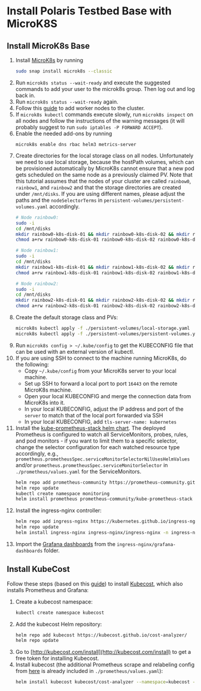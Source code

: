 # Install Polaris Testbed Base with MicroK8S

## Install MicroK8s Base

1. Install [MicroK8s](https://microk8s.io) by running
    ```sh
    sudo snap install microk8s --classic
    ```
1. Run `microk8s status --wait-ready` and execute the suggested commands to add your user to the microk8s group. Then log out and log back in.
1. Run `microk8s status --wait-ready` again.
1. Follow this [guide](https://microk8s.io/docs/clustering) to add worker nodes to the cluster.
1. If `microk8s kubectl` commands execute slowly, run `microk8s inspect` on all nodes and follow the instructions of the warning messages (it will probably suggest to run `sudo iptables -P FORWARD ACCEPT`).
1. Enable the needed add-ons by running 
    ```
    microk8s enable dns rbac helm3 metrics-server
    ```
1. Create directories for the local storage class on all nodes.
Unfortunately we need to use local storage, because the hostPath volumes, which can be provisioned automatically by MicroK8s cannot ensure that a new pod gets scheduled on the same node as a previously claimed PV.
Note that this tutorial assumes that the nodes of your cluster are called `rainbow0`, `rainbow1`, and `rainbow2` and that the storage directories are created under `/mnt/disks`.
If you are using different names, please adjust the paths and the `nodeSelectorTerms` in `persistent-volumes/persistent-volumes.yaml` accordingly.
    ```sh
    # Node rainbow0:
    sudo -i
    cd /mnt/disks
    mkdir rainbow0-k8s-disk-01 && mkdir rainbow0-k8s-disk-02 && mkdir rainbow0-k8s-disk-03 && mkdir rainbow0-k8s-disk-04 && mkdir rainbow0-k8s-disk-05
    chmod a+rw rainbow0-k8s-disk-01 rainbow0-k8s-disk-02 rainbow0-k8s-disk-03 rainbow0-k8s-disk-04 rainbow0-k8s-disk-05

    # Node rainbow1:
    sudo -i
    cd /mnt/disks
    mkdir rainbow1-k8s-disk-01 && mkdir rainbow1-k8s-disk-02 && mkdir rainbow1-k8s-disk-03 && mkdir rainbow1-k8s-disk-04 && mkdir rainbow1-k8s-disk-05
    chmod a+rw rainbow1-k8s-disk-01 rainbow1-k8s-disk-02 rainbow1-k8s-disk-03 rainbow1-k8s-disk-04 rainbow1-k8s-disk-05

    # Node rainbow2:
    sudo -i
    cd /mnt/disks
    mkdir rainbow2-k8s-disk-01 && mkdir rainbow2-k8s-disk-02 && mkdir rainbow2-k8s-disk-03 && mkdir rainbow2-k8s-disk-04 && mkdir rainbow2-k8s-disk-05
    chmod a+rw rainbow2-k8s-disk-01 rainbow2-k8s-disk-02 rainbow2-k8s-disk-03 rainbow2-k8s-disk-04 rainbow2-k8s-disk-05
    ```
1. Create the default storage class and PVs:
    ```sh
    microk8s kubectl apply -f ./persistent-volumes/local-storage.yaml
    microk8s kubectl apply -f ./persistent-volumes/persistent-volumes.yaml
    ```
1. Run `microk8s config > ~/.kube/config` to get the KUBECONFIG file that can be used with an external version of kubectl.
1. If you are using SSH to connect to the machine running MicroK8s, do the following:
    * Copy `~/.kube/config` from your MicroK8s server to your local machine.
    * Set up SSH to forward a local port to port `16443` on the remote MicroK8s machine.
    * Open your local KUBECONFIG and merge the connection data from MicroK8s into it.
    * In your local KUBECONFIG, adjust the IP address and port of the `server` to match that of the local port forwarded via SSH
    * In your local KUBECONFIG, add `tls-server-name: kubernetes`
1. Install the [kube-prometheus-stack helm chart](https://github.com/prometheus-community/helm-charts/tree/main/charts/kube-prometheus-stack). The deployed Prometheus is configured to watch all ServiceMonitors, probes, rules, and pod monitors - if you want to limit them to a specific selector, change the selector configuration for each watched resource type accordingly, e.g., `prometheus.prometheusSpec.serviceMonitorSelectorNilUsesHelmValues` and/or `prometheus.prometheusSpec.serviceMonitorSelector` in `./prometheus/values.yaml` for the ServiceMonitors.
    ```sh
    helm repo add prometheus-community https://prometheus-community.github.io/helm-charts
    helm repo update
    kubectl create namespace monitoring
    helm install prometheus prometheus-community/kube-prometheus-stack -f ./prometheus/values.yaml
    ```
1. Install the ingress-nginx controller:
    ```sh
    helm repo add ingress-nginx https://kubernetes.github.io/ingress-nginx
    helm repo update
    helm install ingress-nginx ingress-nginx/ingress-nginx -n ingress-nginx --create-namespace -f ./ingress-nginx/values.yaml --atomic
    ```
1. Import the [Grafana dashboards](https://github.com/kubernetes/ingress-nginx/tree/master/deploy/grafana/dashboards) from the `ingress-nginx/grafana-dashboards` folder.

## Install KubeCost

Follow these steps (based on this [guide](https://www.kubecost.com/install.html)) to install [Kubecost](https://www.kubecost.com), which also installs Prometheus and Grafana:

1. Create a kubecost namespace:
    ```sh
    kubectl create namespace kubecost
    ```
1. Add the kubecost Helm repository:
    ```sh
    helm repo add kubecost https://kubecost.github.io/cost-analyzer/
    helm repo update
    ```
1. Go to [http://kubecost.com/install](http://kubecost.com/install) to get a free token for installing Kubecost.
1. Install kubecost (the additional Prometheus scrape and relabeling config from [here](http://docs.kubecost.com/custom-prom) is already included in `./prometheus/values.yaml`):
    ```sh
    helm install kubecost kubecost/cost-analyzer --namespace=kubecost --values ./kubecost/values.yaml --set kubecostToken="<your token>"
    ```

